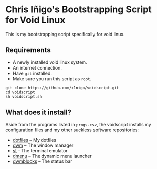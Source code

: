 # Chris Iñigo's Bootstrapping Script for Void Linux

This is my bootstrapping script specifically for void linux.

## Requirements

- A newly installed void linux system.
- An internet connection.
- Have `git` installed.
- Make sure you run this script as `root`.

```
git clone https://github.com/x1nigo/voidscript.git
cd voidscript
sh voidscript.sh
```
## What does it install?
Aside from the programs listed in `progs.csv`, the voidscript installs my configuration files and my other suckless software repositories:
- [dotfiles](https://github.com/x1nigo/dotfiles) &ndash; My dotfiles
- [dwm](https://github.com/x1nigo/dwm) &ndash; The window manager
- [st](https://github.com/x1nigo/st) &ndash; The terminal emulator
- [dmenu](https://github.com/x1nigo/dmenu) &ndash; The dynamic menu launcher
- [dwmblocks](https://github.com/x1nigo/dwmblocks) &ndash; The status bar
